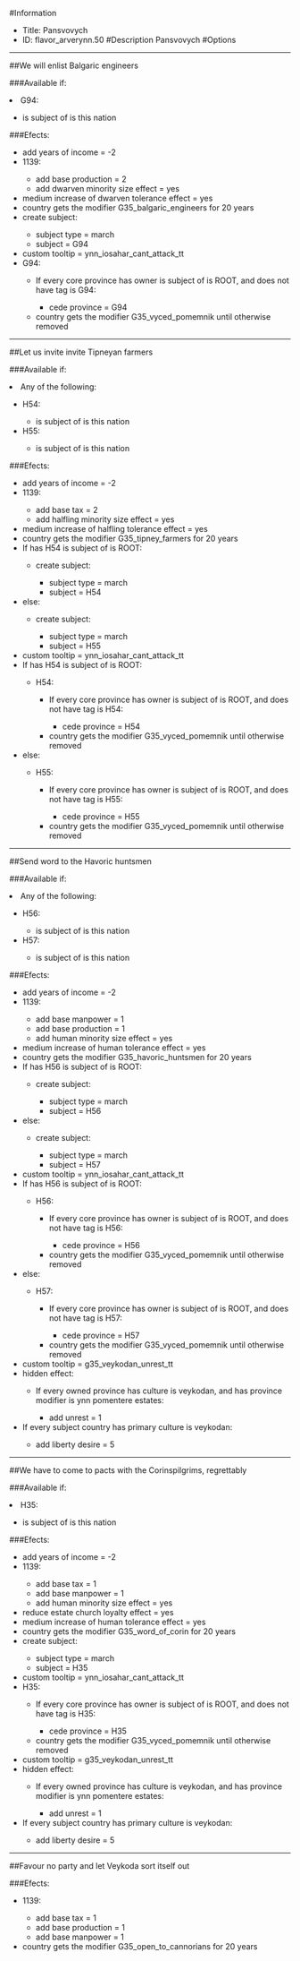 #Information
 - Title: Pansvovych
 - ID: flavor_arverynn.50
#Description
Pansvovych
#Options

___
##We will enlist Balgaric engineers

###Available if:
<li>G94:</li><ul><li>is subject of is this nation</li></ul>

###Efects:<ul><li>add years of income = -2</li><li>1139:</li><ul><li>add base production = 2</li><li>add dwarven minority size effect = yes</li></ul><li>medium increase of dwarven tolerance effect = yes</li><li>country gets the modifier G35_balgaric_engineers for 20 years</li><li>create subject:</li><ul><li>subject type = march</li><li>subject = G94</li></ul><li>custom tooltip = ynn_iosahar_cant_attack_tt</li><li>G94:</li><ul><li>If every core province has owner is subject of is ROOT, and does not have tag is G94:</li><ul><li>cede province = G94</li></ul><li>country gets the modifier G35_vyced_pomemnik until otherwise removed</li></ul></ul>

___
##Let us invite invite Tipneyan farmers

###Available if:
<li>Any of the following:</li><ul><li>H54:</li><ul><li>is subject of is this nation</li></ul><li>H55:</li><ul><li>is subject of is this nation</li></ul></ul>

###Efects:<ul><li>add years of income = -2</li><li>1139:</li><ul><li>add base tax = 2</li><li>add halfling minority size effect = yes</li></ul><li>medium increase of halfling tolerance effect = yes</li><li>country gets the modifier G35_tipney_farmers for 20 years</li><li>If has H54 is subject of is ROOT:</li><ul><li>create subject:</li><ul><li>subject type = march</li><li>subject = H54</li></ul></ul><li>else:</li><ul><li>create subject:</li><ul><li>subject type = march</li><li>subject = H55</li></ul></ul><li>custom tooltip = ynn_iosahar_cant_attack_tt</li><li>If has H54 is subject of is ROOT:</li><ul><li>H54:</li><ul><li>If every core province has owner is subject of is ROOT, and does not have tag is H54:</li><ul><li>cede province = H54</li></ul><li>country gets the modifier G35_vyced_pomemnik until otherwise removed</li></ul></ul><li>else:</li><ul><li>H55:</li><ul><li>If every core province has owner is subject of is ROOT, and does not have tag is H55:</li><ul><li>cede province = H55</li></ul><li>country gets the modifier G35_vyced_pomemnik until otherwise removed</li></ul></ul></ul>

___
##Send word to the Havoric huntsmen

###Available if:
<li>Any of the following:</li><ul><li>H56:</li><ul><li>is subject of is this nation</li></ul><li>H57:</li><ul><li>is subject of is this nation</li></ul></ul>

###Efects:<ul><li>add years of income = -2</li><li>1139:</li><ul><li>add base manpower = 1</li><li>add base production = 1</li><li>add human minority size effect = yes</li></ul><li>medium increase of human tolerance effect = yes</li><li>country gets the modifier G35_havoric_huntsmen for 20 years</li><li>If has H56 is subject of is ROOT:</li><ul><li>create subject:</li><ul><li>subject type = march</li><li>subject = H56</li></ul></ul><li>else:</li><ul><li>create subject:</li><ul><li>subject type = march</li><li>subject = H57</li></ul></ul><li>custom tooltip = ynn_iosahar_cant_attack_tt</li><li>If has H56 is subject of is ROOT:</li><ul><li>H56:</li><ul><li>If every core province has owner is subject of is ROOT, and does not have tag is H56:</li><ul><li>cede province = H56</li></ul><li>country gets the modifier G35_vyced_pomemnik until otherwise removed</li></ul></ul><li>else:</li><ul><li>H57:</li><ul><li>If every core province has owner is subject of is ROOT, and does not have tag is H57:</li><ul><li>cede province = H57</li></ul><li>country gets the modifier G35_vyced_pomemnik until otherwise removed</li></ul></ul><li>custom tooltip = g35_veykodan_unrest_tt</li><li>hidden effect:</li><ul><li>If every owned province has culture is veykodan, and  has province modifier is ynn pomentere estates:</li><ul><li>add unrest = 1</li></ul></ul><li>If every subject country has primary culture is veykodan:</li><ul><li>add liberty desire = 5</li></ul></ul>

___
##We have to come to pacts with the Corinspilgrims, regrettably

###Available if:
<li>H35:</li><ul><li>is subject of is this nation</li></ul>

###Efects:<ul><li>add years of income = -2</li><li>1139:</li><ul><li>add base tax = 1</li><li>add base manpower = 1</li><li>add human minority size effect = yes</li></ul><li>reduce estate church loyalty effect = yes</li><li>medium increase of human tolerance effect = yes</li><li>country gets the modifier G35_word_of_corin for 20 years</li><li>create subject:</li><ul><li>subject type = march</li><li>subject = H35</li></ul><li>custom tooltip = ynn_iosahar_cant_attack_tt</li><li>H35:</li><ul><li>If every core province has owner is subject of is ROOT, and does not have tag is H35:</li><ul><li>cede province = H35</li></ul><li>country gets the modifier G35_vyced_pomemnik until otherwise removed</li></ul><li>custom tooltip = g35_veykodan_unrest_tt</li><li>hidden effect:</li><ul><li>If every owned province has culture is veykodan, and  has province modifier is ynn pomentere estates:</li><ul><li>add unrest = 1</li></ul></ul><li>If every subject country has primary culture is veykodan:</li><ul><li>add liberty desire = 5</li></ul></ul>

___
##Favour no party and let Veykoda sort itself out

###Efects:<ul><li>1139:</li><ul><li>add base tax = 1</li><li>add base production = 1</li><li>add base manpower = 1</li></ul><li>country gets the modifier G35_open_to_cannorians for 20 years</li></ul>
